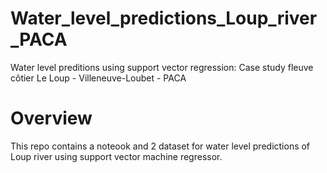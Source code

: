 # Water_level_predictions_Loup_river_PACA
Water level preditions using support vector regression: Case study fleuve côtier Le Loup - Villeneuve-Loubet - PACA

# Overview
This repo contains a noteook and 2 dataset for water level predictions of Loup river using support vector machine regressor.



